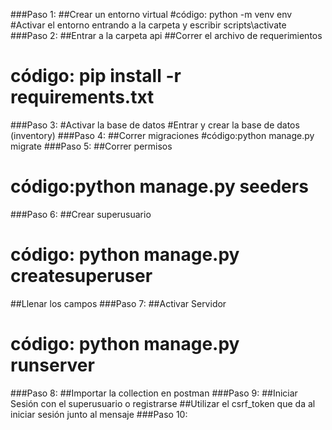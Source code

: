 ###Paso 1:
##Crear un entorno virtual
#código: python -m venv env
#Activar el entorno entrando a la carpeta y escribir  scripts\activate
###Paso 2:
##Entrar a la carpeta api
##Correr el archivo de requerimientos
# código: pip install -r requirements.txt
###Paso 3:
#Activar la base de datos
#Entrar y crear la base de datos (inventory)
###Paso 4:
##Correr migraciones
#código:python manage.py migrate
###Paso 5:
##Correr permisos
# código:python manage.py seeders
###Paso 6:
##Crear superusuario
# código: python manage.py createsuperuser
##Llenar los campos
###Paso 7: 
##Activar Servidor 
# código: python manage.py runserver
###Paso 8:
##Importar la collection en postman
###Paso 9:
##Iniciar Sesión con el superusuario o registrarse
##Utilizar el csrf_token que da al iniciar sesión junto al mensaje
###Paso 10: 




